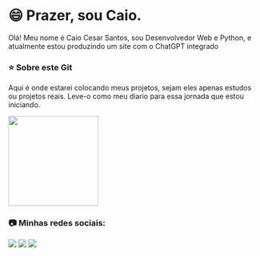 <h1>&#128516; Prazer, sou Caio.</h1>
<p> Olá! Meu nome é Caio Cesar Santos, sou Desenvolvedor Web e Python, e atualmente estou produzindo um site com o ChatGPT integrado</p>
<body>
  <h3>&#11088; Sobre este Git</h3>
  <p>Aqui é onde estarei colocando meus projetos, sejam eles apenas estudos ou projetos reais. Leve-o como meu diario para essa jornada que estou iniciando.</p>
<div>
<a href="https://github.com/Magrelaio">
<img height="180em" src="https://github-readme-stats.vercel.app/api/top-langs/?username=Magrelaio&layout=compact&langs_count=7&theme=dracula"/>
</a>
</div>
<div>
  <h3>📷 Minhas redes sociais:</h3>
<a href="https://instagram.com/caio_feipa" target="_blank"><img src="https://img.shields.io/badge/-Instagram-%23E4405F?style=for-the-badge&logo=instagram&logoColor=white" target="_blank"></a>
<a href = "mailto:caiocesar2004gfgff@gmail.com"><img src="https://img.shields.io/badge/Gmail-D14836?style=for-the-badge&logo=gmail&logoColor=white" target="_blank"></a>
<a href="https://www.linkedin.com/in/caio-cesar-santos-930b3823b" target="_blank"><img src="https://img.shields.io/badge/-LinkedIn-%230077B5?style=for-the-badge&logo=linkedin&logoColor=white" target="_blank"></a>
</div>
</body>
